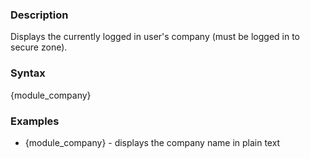 <div class="description">
<h3 class="skiptoc">Description</h3>
<p>Displays the currently logged in user's company (must be logged in to secure zone).</p>
</div>
<div id="syntax">
<h3>Syntax</h3>
<p>{<span>module_company</span>}</p>
</div>
<div id="Examples">
<h3>Examples</h3>
<ul>
    <li>{<span>module_company</span>} - displays the company name in plain text</li>
</ul>
</div>
